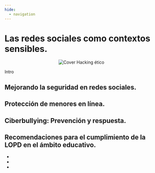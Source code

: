 ```yaml
---
hide:
  - navigation
---
```


# Las redes sociales como contextos sensibles.

<p align="center">
  <img src="../assets/bloque3.png" alt="Cover Hacking ético">
</p>

Intro


## Mejorando la seguridad en redes sociales.

## Protección de menores en línea.

## Ciberbullying: Prevención y respuesta.

## Recomendaciones para el cumplimiento de la LOPD en el ámbito educativo.

* []()
* []()
* []()

